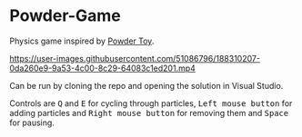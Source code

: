 # Powder-Game
Physics game inspired by [Powder Toy](https://powdertoy.co.uk/).

https://user-images.githubusercontent.com/51086796/188310207-0da260e9-9a53-4c00-8c29-64083c1ed201.mp4

Can be run by cloning the repo and opening the solution in Visual Studio.

Controls are <kbd>Q</kbd> and <kbd>E</kbd> for cycling through particles, <kbd>Left mouse button</kbd> for adding particles and <kbd>Right mouse button</kbd> for removing them and <kbd>Space</kbd> for pausing.   
